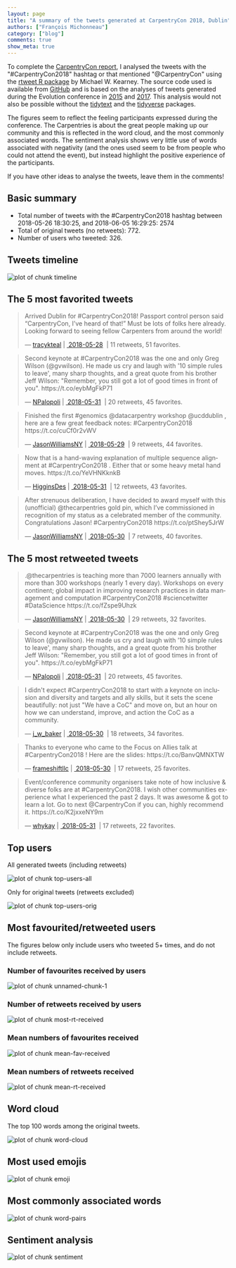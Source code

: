 ```yaml
---
layout: page
title: "A summary of the tweets generated at CarpentryCon 2018, Dublin"
authors: ["François Michonneau"]
category: ["blog"]
comments: true
show_meta: true
---
```










To complete the [CarpentryCon report](https://carpentries.org/blog/2018/06/carpentry-con-report/), I analysed the tweets with the "#CarpentryCon2018" hashtag or that mentioned "@CarpentryCon" using the [rtweet R package](http://rtweet.info/) by Michael W. Kearney. The source code used is available from [GitHub](https://github.com/fmichonneau/2018-carpentrycon-tweets) and is based on the analyses of tweets generated during the Evolution conference in [2015](http://fmichonneau.github.io/evol2015-tweets/) and [2017](https://fmichonneau.github.io/evol2017-tweets/). This analysis would not also be possible without the [tidytext](https://github.com/juliasilge/tidytext) and the [tidyverse](http://tidyverse.org/) packages.

The figures seem to reflect the feeling participants expressed during the conference. The Carpentries is about the great people making up our community and this is reflected in the word cloud, and the most commonly associated words. The sentiment analysis shows very little use of words associated with negativity (and the ones used seem to be from people who could not attend the event), but instead highlight the positive experience of the participants.

If you have other ideas to analyse the tweets, leave them in the comments!

## Basic summary

* Total number of tweets with the #CarpentryCon2018 hashtag between 2018-05-26 18:30:25, and 2018-06-05 16:29:25: 2574
* Total of original tweets (no retweets): 772.
* Number of users who tweeted: 326.

## Tweets timeline

![plot of chunk timeline](/blog/2018/06/2018-06-11-carpentrycon-tweets-timeline-1.png)


## The 5 most favorited tweets

<blockquote class="twitter-tweet" lang="en"> 
<p lang="en" dir="ltr">Arrived Dublin for #CarpentryCon2018! Passport control person said “CarpentryCon, I’ve heard of that!” Must be lots of folks here already. Looking forward to seeing fellow Carpenters from around the world!</p>&mdash; <a href="https://twitter.com/tracykteal">tracykteal</a>&nbsp;|&nbsp;<a href="https://twitter.com/tracykteal/status/1001140899412406272"> 2018-05-28</a> &nbsp;|&nbsp;11 retweets, 51 favorites.
</blockquote>
 
<blockquote class="twitter-tweet" lang="en"> 
<p lang="en" dir="ltr">Second keynote at #CarpentryCon2018 was the one and only Greg Wilson (@gvwilson). He made us cry and laugh with '10 simple rules to leave', many sharp thoughts, and a great quote from his brother Jeff Wilson: "Remember, you still got a lot of good times in front of you". https://t.co/eybMgFkP71</p>&mdash; <a href="https://twitter.com/NPalopoli">NPalopoli</a>&nbsp;|&nbsp;<a href="https://twitter.com/NPalopoli/status/1002103456373633024"> 2018-05-31</a> &nbsp;|&nbsp;20 retweets, 45 favorites.
</blockquote>
 
<blockquote class="twitter-tweet" lang="en"> 
<p lang="en" dir="ltr">Finished the first #genomics @datacarpentry workshop @ucddublin , here are a few great feedback notes: #CarpentryCon2018 https://t.co/cuCf0r2vWV</p>&mdash; <a href="https://twitter.com/JasonWilliamsNY">JasonWilliamsNY</a>&nbsp;|&nbsp;<a href="https://twitter.com/JasonWilliamsNY/status/1001494247609073665"> 2018-05-29</a> &nbsp;|&nbsp;9 retweets, 44 favorites.
</blockquote>
 
<blockquote class="twitter-tweet" lang="en"> 
<p lang="en" dir="ltr">Now that is a hand-waving explanation of multiple sequence alignment at #CarpentryCon2018 .  Either that or some heavy metal hand moves. https://t.co/YeVHNKknkB</p>&mdash; <a href="https://twitter.com/HigginsDes">HigginsDes</a>&nbsp;|&nbsp;<a href="https://twitter.com/HigginsDes/status/1002185507256889344"> 2018-05-31</a> &nbsp;|&nbsp;12 retweets, 43 favorites.
</blockquote>
 
<blockquote class="twitter-tweet" lang="en"> 
<p lang="en" dir="ltr">After strenuous deliberation, I have decided to award myself with this (unofficial) @thecarpentries gold pin, which I’ve commissioned in recognition of my status as a celebrated member of the community. Congratulations Jason! #CarpentryCon2018 https://t.co/ptShey5JrW</p>&mdash; <a href="https://twitter.com/JasonWilliamsNY">JasonWilliamsNY</a>&nbsp;|&nbsp;<a href="https://twitter.com/JasonWilliamsNY/status/1001739679442653184"> 2018-05-30</a> &nbsp;|&nbsp;7 retweets, 40 favorites.
</blockquote>
 


## The 5 most retweeted tweets

<blockquote class="twitter-tweet" lang="en"> 
<p lang="en" dir="ltr">.@thecarpentries is teaching more than 7000 learners annually with more than 300 workshops (nearly 1 every day). Workshops on every continent; global impact in improving research practices in data management and computation #CarpentryCon2018 #sciencetwitter #DataScience https://t.co/fZspe9Uhzk</p>&mdash; <a href="https://twitter.com/JasonWilliamsNY">JasonWilliamsNY</a>&nbsp;|&nbsp;<a href="https://twitter.com/JasonWilliamsNY/status/1001878449710141440"> 2018-05-30</a> &nbsp;|&nbsp;29 retweets, 32 favorites.
</blockquote>
 
<blockquote class="twitter-tweet" lang="en"> 
<p lang="en" dir="ltr">Second keynote at #CarpentryCon2018 was the one and only Greg Wilson (@gvwilson). He made us cry and laugh with '10 simple rules to leave', many sharp thoughts, and a great quote from his brother Jeff Wilson: "Remember, you still got a lot of good times in front of you". https://t.co/eybMgFkP71</p>&mdash; <a href="https://twitter.com/NPalopoli">NPalopoli</a>&nbsp;|&nbsp;<a href="https://twitter.com/NPalopoli/status/1002103456373633024"> 2018-05-31</a> &nbsp;|&nbsp;20 retweets, 45 favorites.
</blockquote>
 
<blockquote class="twitter-tweet" lang="en"> 
<p lang="en" dir="ltr">I didn't expect #CarpentryCon2018 to start with a keynote on inclusion and diversity and targets and ally skills, but it sets the scene beautifully: not just "We have a CoC" and move on, but an hour on how we can understand, improve, and action the CoC as a community.</p>&mdash; <a href="https://twitter.com/j_w_baker">j_w_baker</a>&nbsp;|&nbsp;<a href="https://twitter.com/j_w_baker/status/1001755645010436096"> 2018-05-30</a> &nbsp;|&nbsp;18 retweets, 34 favorites.
</blockquote>
 
<blockquote class="twitter-tweet" lang="en"> 
<p lang="en" dir="ltr">Thanks to everyone who came to the Focus on Allies talk at #CarpentryCon2018 ! Here are the slides: https://t.co/BanvQMNXTW</p>&mdash; <a href="https://twitter.com/frameshiftllc">frameshiftllc</a>&nbsp;|&nbsp;<a href="https://twitter.com/frameshiftllc/status/1001776733664706560"> 2018-05-30</a> &nbsp;|&nbsp;17 retweets, 25 favorites.
</blockquote>
 
<blockquote class="twitter-tweet" lang="en"> 
<p lang="en" dir="ltr">Event/conference community organisers take note of how inclusive &amp; diverse folks are at #CarpentryCon2018. I wish other communities experience what I experienced the past 2 days. It was awesome &amp; got to learn a lot. Go to next @CarpentryCon if you can, highly recommend it. https://t.co/K2jxxeNY9m</p>&mdash; <a href="https://twitter.com/whykay">whykay</a>&nbsp;|&nbsp;<a href="https://twitter.com/whykay/status/1002319873194815497"> 2018-05-31</a> &nbsp;|&nbsp;17 retweets, 22 favorites.
</blockquote>
 

## Top users

All generated tweets (including retweets)

![plot of chunk top-users-all](/blog/2018/06/2018-06-11-carpentrycon-tweets-top-users-all-1.png)

Only for original tweets (retweets excluded)

![plot of chunk top-users-orig](/blog/2018/06/2018-06-11-carpentrycon-tweets-top-users-orig-1.png)


## Most favourited/retweeted users

The figures below only include users who tweeted 5+ times, and do not include
retweets.

### Number of favourites received by users

![plot of chunk unnamed-chunk-1](/blog/2018/06/2018-06-11-carpentrycon-tweets-unnamed-chunk-1-1.png)

### Number of retweets received by users

![plot of chunk most-rt-received](/blog/2018/06/2018-06-11-carpentrycon-tweets-most-rt-received-1.png)

### Mean numbers of favourites received

![plot of chunk mean-fav-received](/blog/2018/06/2018-06-11-carpentrycon-tweets-mean-fav-received-1.png)

### Mean numbers of retweets received

![plot of chunk mean-rt-received](/blog/2018/06/2018-06-11-carpentrycon-tweets-mean-rt-received-1.png)

## Word cloud

The top 100 words among the original tweets.

![plot of chunk word-cloud](/blog/2018/06/2018-06-11-carpentrycon-tweets-word-cloud-1.png)

## Most used emojis




![plot of chunk emoji](/blog/2018/06/2018-06-11-carpentrycon-tweets-emoji-1.png)


## Most commonly associated words


![plot of chunk word-pairs](/blog/2018/06/2018-06-11-carpentrycon-tweets-word-pairs-1.png)

## Sentiment analysis


![plot of chunk sentiment](/blog/2018/06/2018-06-11-carpentrycon-tweets-sentiment-1.png)


